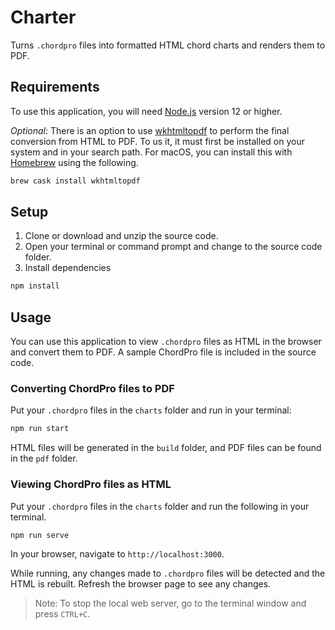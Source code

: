 # Charter

Turns `.chordpro` files into formatted HTML chord charts and renders them to PDF.

## Requirements

To use this application, you will need [Node.js](https://nodejs.org/) version 12 or higher.

_Optional_: There is an option to use [wkhtmltopdf](https://wkhtmltopdf.org/) to perform the final conversion from HTML to PDF. To us it, it must first be installed on your system and in your search path. For macOS, you can install this with [Homebrew](https://brew.sh/) using the following.

```sh
brew cask install wkhtmltopdf
```

## Setup

1. Clone or download and unzip the source code.
2. Open your terminal or command prompt and change to the source code folder.
3. Install dependencies

```sh
npm install
```

## Usage

You can use this application to view `.chordpro` files as HTML in the browser and convert them to PDF. A sample ChordPro file is included in the source code.

### Converting ChordPro files to PDF

Put your `.chordpro` files in the `charts` folder and run in your terminal:

```sh
npm run start
```

HTML files will be generated in the `build` folder, and PDF files can be found in the `pdf` folder.

### Viewing ChordPro files as HTML

Put your `.chordpro` files in the `charts` folder and run the following in your terminal.

```sh
npm run serve
```

In your browser, navigate to `http://localhost:3000`.

While running, any changes made to `.chordpro` files will be detected and the HTML is rebuilt. Refresh the browser page to see any changes.

> Note: To stop the local web server, go to the terminal window and press `CTRL+C`.
